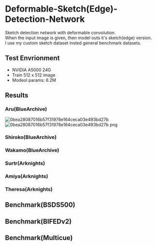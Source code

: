 # Deformable-Sketch(Edge)-Detection-Network
Sketch detection network with deformable convolution.  
When the input image is given, then model outs it's sketch(edge) version.  
I use my custom sketch dataset insted general benchmark datasets.  

## Test Envrionment  
- NVIDIA A5000 24G
- Train 512 x 512 image
- Modeol params: 6.2M

## Results  
### Aru(BlueArchive)    
![0bea28087016b57f31978e164ceca03e493bd27b](https://github.com/user-attachments/assets/962461be-15fa-4d0c-aad7-dc70f8bd7060)
![0bea28087016b57f31978e164ceca03e493bd27b png](https://github.com/user-attachments/assets/7b6f612b-6dfa-4aaa-b4fe-f68767bbf7ff)  

### Shiroko(BlueArchive)  
### Wakamo(BlueArchive)  
### Surtr(Arknights)   
### Amiya(Arknights)    
### Theresa(Arknights)  

## Benchmark(BSDS500)  
## Benchmark(BIFEDv2)  
## Benchmark(Multicue)  
